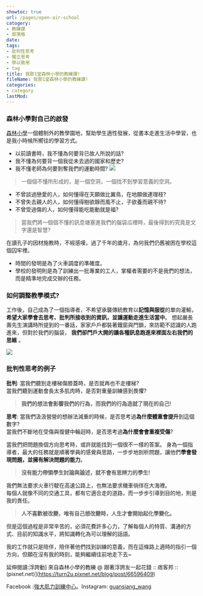 ```yaml
---
showtoc: true
url: /pages/open-air-school
catogery:
- 教練課
- 部落格
date: 
tags:
- 批判性思考
- 獨立思考
- 學以致用
- tag
title: 我那1堂森林小學的教練課!
fileName: 我那1堂森林小學的教練課!
categories:
- category
lastMod: 
---
```


### 森林小學對自己的啟發

[森林小學](https://zh.wikipedia.org/wiki/%E6%A3%AE%E6%9E%97%E5%B0%8F%E5%AD%B8)一個體制外的教學園地，幫助學生適性發展，從書本走進生活中學習，也是我小時候所嚮往的學習方式。  
* 以前讀書時，我不懂為何要背已故人所說的話?
* 我不懂為何要背一個我從未去過的國家和歷史?
* 我不懂老師為何要剝奪我們的運動時間?
![](https://cdn.jsdelivr.net/gh/xiang0805/blogimage@main/img/我那1堂森林小學的教練課(1).jpg)

> 一個個不懂所形成的，是一個空洞，一個找不到學習意義的空洞。

* 不曾談過戀愛的人，如何懂得在天願做比翼鳥，在地願做連理枝?  
* 不曾失去親人的人，如何懂得樹欲靜而風不止，子欲養而親不待?  
* 不曾受過傷的人，如何懂得能吃能動就是福?

>當我們將一個個不懂的訊息塘塞進我們的腦袋瓜裡時，最後得到的究竟是文字還是智慧?

在讀孔子的因材施教時，不經感嘆，過了千年的歲月，為何我們仍舊被困在學校這個囚牢裡。
* 時間的發明是為了火車調度的準確度。  
* 學校的發明則是為了訓練出一批專業的工人，掌權者需要的不是我們的想法，而是精準地完成交辦的任務。

### 如何調整教學模式?

工作後，自己成為了一個指導者，不希望承襲傳統教育以**記憶與服從**的單向灌輸，**希望大家學會去思考、批判所接收到的資訊，並讓運動走進生活當中**。
想起嚴長壽先生演講時所提到的一番話，家家戶戶都裝著鐵窗與門鎖，來防範不認識的人跑進來，但對於我們的腦袋，  **我們卻門戶大開的讓各種訊息跑進來裡面左右我們的思維**  。

![](https://cdn.jsdelivr.net/gh/xiang0805/blogimage@main/img/我那1堂森林小學的教練課(2).jpg)

### 批判性思考的例子

**批判**:
當我們聽到走樓梯傷膝蓋時，是否就再也不走樓梯?  
當我們聽到運動會長太多肌肉時，是否對重量訓練感到畏懼?
> **我們的想法會影響我們的行為，而我們的行為造就了現在的自己!**

**思考**:
當我們汲汲營營的想辦法減重的時候，是否思考過**為什麼體重會提升**到這個數字?  
當我們不斷地在受傷與復健中輪迴時，是否思考過**為什麼會會重複受傷**?

當我們把問題換個方向思考時，或許就能找到一個很不一樣的答案。
身為一個指導者，最大的任務就是順著學員的感覺與思路，一步步地剖析問題，讓他們**學會發現問題，並擁有解決問題的能力**。

> **沒有能力帶領學生討論與論述，就不會有思辨力的學生!**

我們無法要求火車行駛在高速公路上，也無法要求機車徜徉在大海裡。  
每個人就像不同的交通工具，都有它適合走的道路，而一步步引導到目的地，則是我的責任。

> **人不喜歡被改變，唯有自己想改變時，人生才會開始起化學變化。**

但是這個過程是非常辛苦的，必須花費許多心力，了解每個人的特質、溝通的方式、目前的知識水平，將知識轉化為可以理解的話語。

我的工作就只是陪伴，陪伴著他們找到訓練的意義，而在這條路上適時的指引一個方向，但願在沒有我的時刻，能夠繼續往前地走下去~

延伸閱讀:浮誇動] 來自森林小學的教練 @ 跟著浮誇友一起花錢 :: 痞客邦 :: (pixnet.net)](https://turn2u.pixnet.net/blog/post/66596409)

Facebook :[強大肌力訓練中心](https://www.facebook.com/workinlab2018)。Instagram:  [guansiang_wang](https://www.instagram.com/guansiang_wang/)
